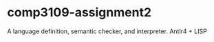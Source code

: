 comp3109-assignment2
====================

A language definition, semantic checker, and interpreter. Antlr4 + LISP
